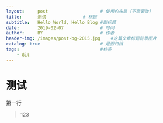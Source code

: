```yaml
---
layout:     post   				    # 使用的布局（不需要改）
title:      测试 				# 标题 
subtitle:   Hello World, Hello Blog #副标题
date:       2019-02-07 				# 时间
author:     BY 						# 作者
header-img: /images/post-bg-2015.jpg 	#这篇文章标题背景图片
catalog: true 						# 是否归档
tags:								#标签
    - Git
---
```


# 测试

第一行
>123
